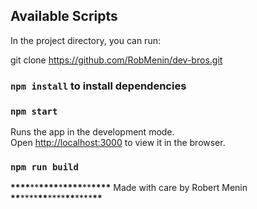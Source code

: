 ## Available Scripts

In the project directory, you can run:

git clone https://github.com/RobMenin/dev-bros.git

### `npm install` to install dependencies

### `npm start`

Runs the app in the development mode.\
Open [http://localhost:3000](http://localhost:3000) to view it in the browser.

### `npm run build`

**\*\*\*\***\*\***\*\*\*\***\***\*\*\*\***\*\***\*\*\*\*** Made with care by Robert Menin **\*\***\*\*\*\***\*\***\*\*\*\***\*\***\*\*\*\***\*\***

